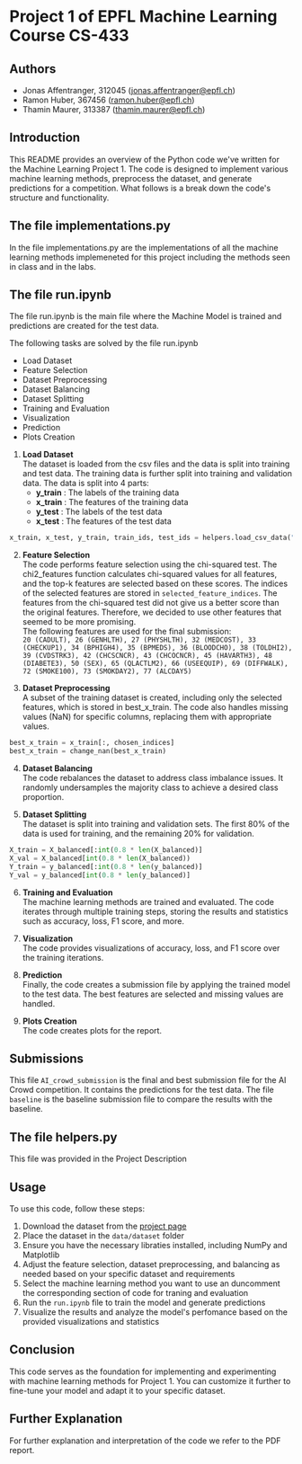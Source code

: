 # Project 1 of EPFL Machine Learning Course CS-433

## Authors

- Jonas Affentranger, 312045 (jonas.affentranger@epfl.ch)
- Ramon Huber, 367456 (ramon.huber@epfl.ch)
- Thamin Maurer, 313387 (thamin.maurer@epfl.ch)

## Introduction

This README provides an overview of the Python code we've written for the Machine Learning Project 1. The code is designed to implement various machine learning methods, preprocess the dataset, and generate predictions for a competition. What follows is a break down the code's structure and functionality.

## The file implementations.py
In the file implementations.py are the implementations of all the machine learning methods implemeneted for this project including the methods seen in class and in the labs.

## The file run.ipynb
The file run.ipynb is the main file where the Machine Model is trained and predictions are created for the test data.

The following tasks are solved by the file run.ipynb
<ul>
<li>Load Dataset</li>
<li>Feature Selection</li>
<li>Dataset Preprocessing</li>
<li>Dataset Balancing</li>
<li>Dataset Splitting</li>
<li>Training and Evaluation</li>
<li>Visualization</li>
<li>Prediction</li>
<li>Plots Creation</li>
</ul>

1. **Load Dataset**<br>  The dataset is loaded from the csv files and the data is split into training and test data. The training data is further split into training and validation data. The data is split into 4 parts: <br>
    - **y_train** : The labels of the training data <br>
    - **x_train** : The features of the training data <br>
    - **y_test** : The labels of the test data <br>
    - **x_test** : The features of the test data <br>
```python	
x_train, x_test, y_train, train_ids, test_ids = helpers.load_csv_data("data/dataset")
```	

2. **Feature Selection**<br>  The code performs feature selection using the chi-squared test. The chi2_features function calculates chi-squared values for all features, and the top-k features are selected based on these scores. The indices of the selected features are stored in `selected_feature_indices`. The features from the chi-squared test did not give us a better score than the original features. Therefore, we decided to use other features that seemed to be more promising. <br>
The following features are used for the final submission: <br>
`20 (CADULT), 26 (GENHLTH), 27 (PHYSHLTH), 32 (MEDCOST), 33 (CHECKUP1), 34 (BPHIGH4), 35 (BPMEDS), 36 (BLOODCHO), 38 (TOLDHI2), 39 (CVDSTRK3), 42 (CHCSCNCR), 43 (CHCOCNCR), 45 (HAVARTH3), 48 (DIABETE3), 50 (SEX), 65 (QLACTLM2), 66 (USEEQUIP), 69 (DIFFWALK), 72 (SMOKE100), 73 (SMOKDAY2), 77 (ALCDAY5)`

3. **Dataset Preprocessing**<br>
A subset of the training dataset is created, including only the selected features, which is stored in best_x_train. The code also handles missing values (NaN) for specific columns, replacing them with appropriate values.

```python
best_x_train = x_train[:, chosen_indices]
best_x_train = change_nan(best_x_train)
```

4. **Dataset Balancing**<br>
The code rebalances the dataset to address class imbalance issues. It randomly undersamples the majority class to achieve a desired class proportion.

5. **Dataset Splitting**<br>
The dataset is split into training and validation sets. The first 80% of the data is used for training, and the remaining 20% for validation.
```python
X_train = X_balanced[:int(0.8 * len(X_balanced)]
X_val = X_balanced[int(0.8 * len(X_balanced))
Y_train = y_balanced[:int(0.8 * len(y_balanced)]
Y_val = y_balanced[int(0.8 * len(y_balanced)]
```

6. **Training and Evaluation**<br>
The machine learning methods are trained and evaluated. The code iterates through multiple training steps, storing the results and statistics such as accuracy, loss, F1 score, and more.

7. **Visualization**<br>
The code provides visualizations of accuracy, loss, and F1 score over the training iterations.

8. **Prediction**<br>
Finally, the code creates a submission file by applying the trained model to the test data. The best features are selected and missing values are handled.

9. **Plots Creation**<br>
The code creates plots for the report.

## Submissions
This file `AI_crowd_submission` is the final and best submission file for the AI Crowd competition. It contains the predictions for the test data. The file `baseline` is the baseline submission file to compare the results with the baseline.

## The file helpers.py
This file was provided in the Project Description

## Usage
To use this code, follow these steps:
1. Download the dataset from the [project page](https://www.aicrowd.com/challenges/epfl-machine-learning-higgs-2019/dataset_files)
2. Place the dataset in the `data/dataset` folder
3. Ensure you have the necessary libraties installed, including NumPy and Matplotlib
4. Adjust the feature selection, dataset preprocessing, and balancing as needed based on your specific dataset and requirements
5. Select the machine learning method you want to use an duncomment the corresponding section of code for traning and evaluation
6. Run the `run.ipynb` file to train the model and generate predictions
7. Visualize the results and analyze the model's perfomance based on the provided visualizations and statistics

## Conclusion
This code serves as the foundation for implementing and experimenting with machine learning methods for Project 1. You can customize it further to fine-tune your model and adapt it to your specific dataset.

## Further Explanation
For further explanation and interpretation of the code we refer to the PDF report.